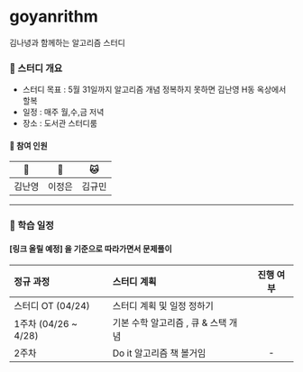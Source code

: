 # goyanrithm
김나녕과 함께하는 알고리즘 스터디

### 👊 스터디 개요
- 스터디 목표 : 5월 31일까지 알고리즘 개념 정복하지 못하면 김난영 H동 옥상에서 할복
- 일정 : 매주 월,수,금 저녁 
- 장소 : 도서관 스터디룸

#### 🦁 참여 인원  
| 🦁 | 🦁 | 🐱 |
| :---: | :---: | :--: |
| 김난영 | 이정은 | 김규민 |

---
### 📝 학습 일정 
#### [링크 올릴 예정] 을 기준으로 따라가면서 문제풀이 
| 정규 과정 | 스터디 계획 | 진행 여부 | 
| :--- | :--- | :---: |
| 스터디 OT (04/24) | 스터디 계획 및 일정 정하기 | |
| 1주차 (04/26 ~ 4/28) | 기본 수학 알고리즘 , 큐 & 스택 개념 | | 
| 2주차 | Do it 알고리즘 책 볼거임 | - |


